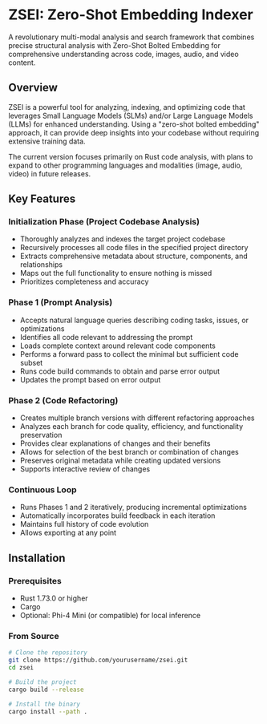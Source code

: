 # ZSEI: Zero-Shot Embedding Indexer

A revolutionary multi-modal analysis and search framework that combines precise structural analysis with Zero-Shot Bolted Embedding for comprehensive understanding across code, images, audio, and video content.

## Overview

ZSEI is a powerful tool for analyzing, indexing, and optimizing code that leverages Small Language Models (SLMs) and/or Large Language Models (LLMs) for enhanced understanding. Using a "zero-shot bolted embedding" approach, it can provide deep insights into your codebase without requiring extensive training data.

The current version focuses primarily on Rust code analysis, with plans to expand to other programming languages and modalities (image, audio, video) in future releases.

## Key Features

### Initialization Phase (Project Codebase Analysis)
- Thoroughly analyzes and indexes the target project codebase
- Recursively processes all code files in the specified project directory
- Extracts comprehensive metadata about structure, components, and relationships
- Maps out the full functionality to ensure nothing is missed
- Prioritizes completeness and accuracy

### Phase 1 (Prompt Analysis)
- Accepts natural language queries describing coding tasks, issues, or optimizations
- Identifies all code relevant to addressing the prompt
- Loads complete context around relevant code components
- Performs a forward pass to collect the minimal but sufficient code subset
- Runs code build commands to obtain and parse error output
- Updates the prompt based on error output

### Phase 2 (Code Refactoring)
- Creates multiple branch versions with different refactoring approaches
- Analyzes each branch for code quality, efficiency, and functionality preservation
- Provides clear explanations of changes and their benefits
- Allows for selection of the best branch or combination of changes
- Preserves original metadata while creating updated versions
- Supports interactive review of changes

### Continuous Loop
- Runs Phases 1 and 2 iteratively, producing incremental optimizations
- Automatically incorporates build feedback in each iteration
- Maintains full history of code evolution
- Allows exporting at any point

## Installation

### Prerequisites

- Rust 1.73.0 or higher
- Cargo
- Optional: Phi-4 Mini (or compatible) for local inference

### From Source

```bash
# Clone the repository
git clone https://github.com/yourusername/zsei.git
cd zsei

# Build the project
cargo build --release

# Install the binary
cargo install --path .
